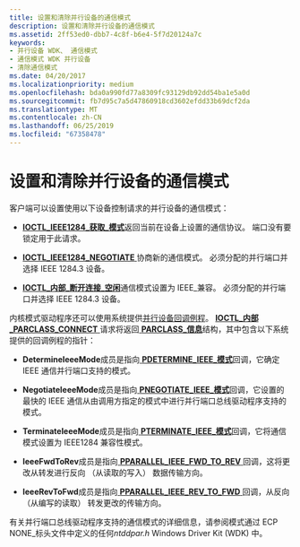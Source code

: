 ```yaml
---
title: 设置和清除并行设备的通信模式
description: 设置和清除并行设备的通信模式
ms.assetid: 2ff53ed0-dbb7-4c8f-b6e4-5f7d20124a7c
keywords:
- 并行设备 WDK、 通信模式
- 通信模式 WDK 并行设备
- 清除通信模式
ms.date: 04/20/2017
ms.localizationpriority: medium
ms.openlocfilehash: bda0a990fd77a8309fc93129db92dd54ba1e5a0d
ms.sourcegitcommit: fb7d95c7a5d47860918cd3602efdd33b69dcf2da
ms.translationtype: MT
ms.contentlocale: zh-CN
ms.lasthandoff: 06/25/2019
ms.locfileid: "67358478"
---
```

# <a name="setting-and-clearing-a-communication-mode-for-a-parallel-device"></a>设置和清除并行设备的通信模式





客户端可以设置使用以下设备控制请求的并行设备的通信模式：

-   [**IOCTL\_IEEE1284\_获取\_模式**](https://docs.microsoft.com/windows-hardware/drivers/ddi/content/ntddpar/ni-ntddpar-ioctl_ieee1284_get_mode)返回当前在设备上设置的通信协议。 端口没有要锁定用于此请求。

-   [**IOCTL\_IEEE1284\_NEGOTIATE** ](https://docs.microsoft.com/windows-hardware/drivers/ddi/content/ntddpar/ni-ntddpar-ioctl_ieee1284_negotiate)协商新的通信模式。 必须分配的并行端口并选择 IEEE 1284.3 设备。

-   [**IOCTL\_内部\_断开连接\_空闲**](https://docs.microsoft.com/windows-hardware/drivers/ddi/content/parallel/ni-parallel-ioctl_internal_disconnect_idle)通信模式设置为 IEEE\_兼容。 必须分配的并行端口并选择 IEEE 1284.3 设备。

内核模式驱动程序还可以使用系统提供[并行设备回调例程](https://docs.microsoft.com/windows-hardware/drivers/ddi/content/index)。 [ **IOCTL\_内部\_PARCLASS\_CONNECT** ](https://docs.microsoft.com/windows-hardware/drivers/ddi/content/parallel/ni-parallel-ioctl_internal_parclass_connect)请求将返回[ **PARCLASS\_信息**](https://docs.microsoft.com/windows-hardware/drivers/ddi/content/parallel/ns-parallel-_parclass_information)结构，其中包含以下系统提供的回调例程的指针：

-   **DetermineIeeeMode**成员是指向[ **PDETERMINE\_IEEE\_模式**](https://docs.microsoft.com/windows-hardware/drivers/ddi/content/parallel/nc-parallel-pdetermine_ieee_modes)回调，它确定 IEEE 通信并行端口支持的模式。

-   **NegotiateIeeeMode**成员是指向[ **PNEGOTIATE\_IEEE\_模式**](https://docs.microsoft.com/windows-hardware/drivers/ddi/content/parallel/nc-parallel-pnegotiate_ieee_mode)回调，它设置的最快的 IEEE 通信从由调用方指定的模式中进行并行端口总线驱动程序支持的模式。

-   **TerminateIeeeMode**成员是指向[ **PTERMINATE\_IEEE\_模式**](https://docs.microsoft.com/windows-hardware/drivers/ddi/content/parallel/nc-parallel-pterminate_ieee_mode)回调，它将通信模式设置为 IEEE1284 兼容性模式。

-   **IeeeFwdToRev**成员是指向[ **PPARALLEL\_IEEE\_FWD\_TO\_REV** ](https://docs.microsoft.com/windows-hardware/drivers/ddi/content/parallel/nc-parallel-pparallel_ieee_fwd_to_rev)回调，这将更改从转发进行反向 （从读取的写入） 数据传输方向。

-   **IeeeRevToFwd**成员是指向[ **PPARALLEL\_IEEE\_REV\_TO\_FWD** ](https://docs.microsoft.com/windows-hardware/drivers/ddi/content/parallel/nc-parallel-pparallel_ieee_rev_to_fwd)回调，从反向 （从编写的读取） 转发更改的传输方向。

有关并行端口总线驱动程序支持的通信模式的详细信息，请参阅模式通过 ECP NONE\_标头文件中定义的任何*ntddpar.h* Windows Driver Kit (WDK) 中。

 

 




